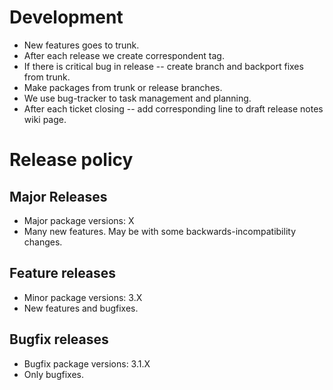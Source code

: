 # Development #

  * New features goes to trunk.
  * After each release we create correspondent tag.
  * If there is critical bug in release -- create branch and backport fixes from trunk.
  * Make packages from trunk or release branches.
  * We use bug-tracker to task management and planning.
  * After each ticket closing -- add corresponding line to draft release notes wiki page.

# Release policy #

## Major Releases ##

  * Major package versions: X
  * Many new features. May be with some backwards-incompatibility changes.

## Feature releases ##

  * Minor package versions: 3.X
  * New features and bugfixes.

## Bugfix releases ##

  * Bugfix package versions: 3.1.X
  * Only bugfixes.